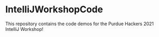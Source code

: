 # IntelliJWorkshopCode

This repository contains the code demos for the Purdue Hackers 2021 IntelliJ Workshop! 
